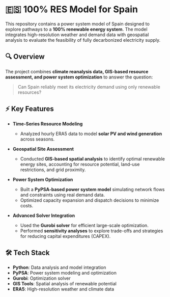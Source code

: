 # 🇪🇸 100% RES Model for Spain  

This repository contains a power system model of Spain designed to explore pathways to a **100% renewable energy system**. The model integrates high-resolution weather and demand data with geospatial analysis to evaluate the feasibility of fully decarbonized electricity supply.  

## 🔍 Overview  

The project combines **climate reanalysis data, GIS-based resource assessment, and power system optimization** to answer the question:  

> Can Spain reliably meet its electricity demand using only renewable resources?  

## ⚡ Key Features  

- **Time-Series Resource Modeling**  
  - Analyzed hourly ERA5 data to model **solar PV and wind generation** across seasons.  

- **Geospatial Site Assessment**  
  - Conducted **GIS-based spatial analysis** to identify optimal renewable energy sites, accounting for resource potential, land-use restrictions, and grid proximity.  

- **Power System Optimization**  
  - Built a **PyPSA-based power system model** simulating network flows and constraints using real demand data.  
  - Optimized capacity expansion and dispatch decisions to minimize costs.  

- **Advanced Solver Integration**  
  - Used the **Gurobi solver** for efficient large-scale optimization.  
  - Performed **sensitivity analyses** to explore trade-offs and strategies for reducing capital expenditures (CAPEX).  

## 🛠️ Tech Stack  

- **Python**: Data analysis and model integration  
- **PyPSA**: Power system modeling and optimization  
- **Gurobi**: Optimization solver  
- **GIS Tools**: Spatial analysis of renewable potential  
- **ERA5**: High-resolution weather and climate data  
